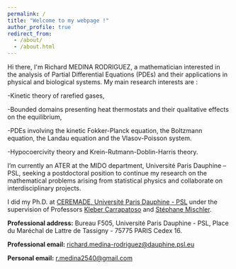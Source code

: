 ```yaml
---
permalink: /
title: "Welcome to my webpage !"
author_profile: true
redirect_from: 
  - /about/
  - /about.html
---
```


Hi there, I'm Richard MEDINA RODRIGUEZ, a mathematician interested in the analysis of Partial Differential Equations (PDEs) and their applications in physical and biological systems. My main research interests are :

-Kinetic theory of rarefied gases,

-Bounded domains presenting heat thermostats and their qualitative effects on the equilibrium,

-PDEs involving the kinetic Fokker-Planck equation, the Boltzmann equation, the Landau equation and the Vlasov-Poisson system. 

-Hypocoercivity theory and Krein-Rutmann-Doblin-Harris theory.



I’m currently an ATER at the MIDO department, Université Paris Dauphine – PSL, seeking a postdoctoral position to continue my research on the mathematical problems arising from statistical physics and collaborate on interdisciplinary projects.

I did my Ph.D. at [CEREMADE, Université Paris Dauphine - PSL](https://www.ceremade.dauphine.fr/) under the supervision of Professors [Kleber Carrapatoso](https://carrapatoso.perso.math.cnrs.fr/) and [Stéphane Mischler](https://www.ceremade.dauphine.fr/~mischler/index.html).


**Professional address:** 
Bureau F505, Université Paris Dauphine - PSL,
Place du Maréchal de Lattre de Tassigny - 75775 PARIS Cedex 16. 

**Professional email:** richard.medina-rodriguez@dauphine.psl.eu

**Personal email:** r.medina2540@gmail.com

